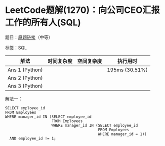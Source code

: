 # LeetCode题解(1270)：向公司CEO汇报工作的所有人(SQL)

题目：[原题链接](https://leetcode-cn.com/problems/all-people-report-to-the-given-manager/)（中等）

标签：SQL

| 解法           | 时间复杂度 | 空间复杂度 | 执行用时       |
| -------------- | ---------- | ---------- | -------------- |
| Ans 1 (Python) |            |            | 195ms (30.51%) |
| Ans 2 (Python) |            |            |                |
| Ans 3 (Python) |            |            |                |

解法一：

```mysql
SELECT employee_id
FROM Employees
WHERE manager_id IN (SELECT employee_id
                     FROM Employees
                     WHERE manager_id IN (SELECT employee_id
                                          FROM Employees
                                          WHERE manager_id = 1))
  AND employee_id != 1;
```